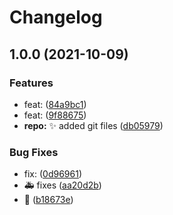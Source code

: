 # Changelog

## 1.0.0 (2021-10-09)


### Features

* feat:  ([84a9bc1](https://www.github.com/dukesx/Practice-commits/commit/84a9bc1feb862bb58c884a97536f3268d599cfc8))
* feat:  ([9f88675](https://www.github.com/dukesx/Practice-commits/commit/9f8867556a1e4eb145e140740e4584eb3f45f5eb))
* **repo:** :sparkles: added git files ([db05979](https://www.github.com/dukesx/Practice-commits/commit/db05979a8a82c023848932c7e3e30d75e62c1cd3))


### Bug Fixes

* fix:  ([0d96961](https://www.github.com/dukesx/Practice-commits/commit/0d9696141732bb5861c1b1e82c1f7b9e3e9d4d49))
* :ambulance: fixes ([aa20d2b](https://www.github.com/dukesx/Practice-commits/commit/aa20d2b2b6417d3d165275b4a9ffc0270236ebce))
* :bug: ([b18673e](https://www.github.com/dukesx/Practice-commits/commit/b18673e8397d96ed56d3ba573149b739959eb3f6))
